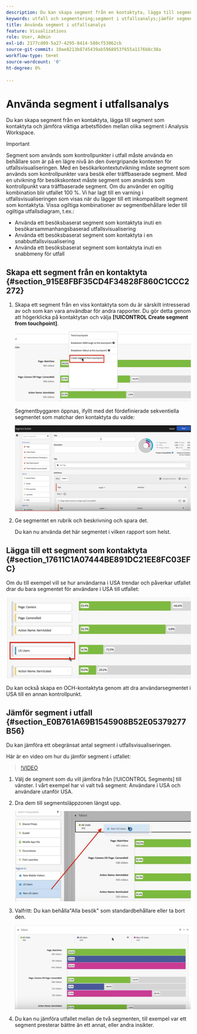 ```yaml
---
description: Du kan skapa segment från en kontaktyta, lägga till segment som kontaktyta och jämföra viktiga arbetsflöden mellan olika segment i Analysis Workspace.
keywords: utfall och segmentering;segment i utfallsanalys;jämför segment i utfall
title: Använda segment i utfallsanalys
feature: Visualizations
role: User, Admin
exl-id: 2177cd09-5a27-4295-8414-580cf53062cb
source-git-commit: 10ae8213b8745439ab5968853f655a1176b8c38a
workflow-type: tm+mt
source-wordcount: '0'
ht-degree: 0%

---
```


# Använda segment i utfallsanalys

Du kan skapa segment från en kontaktyta, lägga till segment som kontaktyta och jämföra viktiga arbetsflöden mellan olika segment i Analysis Workspace.

>[!IMPORTANT]
>
>Segment som används som kontrollpunkter i utfall måste använda en behållare som är på en lägre nivå än den övergripande kontexten för utfallsvisualiseringen. Med en besökarkontextutvikning måste segment som används som kontrollpunkter vara besök eller träffbaserade segment. Med en utvikning för besökskontext måste segment som används som kontrollpunkt vara träffbaserade segment. Om du använder en ogiltig kombination blir utfallet 100 %. Vi har lagt till en varning i utfallsvisualiseringen som visas när du lägger till ett inkompatibelt segment som kontaktyta. Vissa ogiltiga kombinationer av segmentbehållare leder till ogiltiga utfallsdiagram, t.ex.:

* Använda ett besöksbaserat segment som kontaktyta inuti en besökarsammanhangsbaserad utfallsvisualisering
* Använda ett besöksbaserat segment som kontaktyta i en snabbutfallsvisualisering
* Använda ett besöksbaserat segment som kontaktyta inuti en snabbmeny för utfall

## Skapa ett segment från en kontaktyta {#section_915E8FBF35CD4F34828F860C1CCC2272}

1. Skapa ett segment från en viss kontaktyta som du är särskilt intresserad av och som kan vara användbar för andra rapporter. Du gör detta genom att högerklicka på kontaktytan och välja **[!UICONTROL Create segment from touchpoint]**.

   ![](assets/segment-from-touchpoint.png)

   Segmentbyggaren öppnas, ifyllt med det fördefinierade sekventiella segmentet som matchar den kontaktyta du valde:

   ![](assets/segment-builder.png)

1. Ge segmentet en rubrik och beskrivning och spara det.

   Du kan nu använda det här segmentet i vilken rapport som helst.

## Lägga till ett segment som kontaktyta {#section_17611C1A07444BE891DC21EE8FC03EFC}

Om du till exempel vill se hur användarna i USA trendar och påverkar utfallet drar du bara segmentet för användare i USA till utfallet:

![](assets/segment-touchpoint.png)

Du kan också skapa en OCH-kontaktyta genom att dra användarsegmentet i USA till en annan kontrollpunkt.

## Jämför segment i utfall {#section_E0B761A69B1545908B52E05379277B56}

Du kan jämföra ett obegränsat antal segment i utfallsvisualiseringen.

Här är en video om hur du jämför segment i utfallet:

>[!VIDEO](https://video.tv.adobe.com/v/24046/?quality=12)

1. Välj de segment som du vill jämföra från [!UICONTROL Segments] till vänster. I vårt exempel har vi valt två segment: Användare i USA och användare utanför USA.
1. Dra dem till segmentsläppzonen längst upp.

   ![](assets/segment-drop.png)

1. Valfritt: Du kan behålla&quot;Alla besök&quot; som standardbehållare eller ta bort den.

   ![](assets/seg-compare.png)

1. Du kan nu jämföra utfallet mellan de två segmenten, till exempel var ett segment presterar bättre än ett annat, eller andra insikter.
